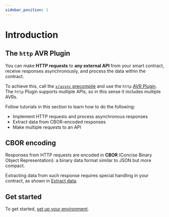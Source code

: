 ```yaml
---
sidebar_position: 1
---
```


# Introduction

## The `http` AVR Plugin

You can make **HTTP requests** to **any external API** from your smart contract, receive responses asynchronously, and process the data within the contract.

To achieve this, call the [`x/async` precompile](../../precompiles/x-async) and use the `http` [AVR Plugin](/learn/warden-protocol-modules/x-async#avr-plugins). The `http` Plugin supports multiple APIs, so in this sense it includes multiple AVRs.

Follow tutorials in this section to learn how to do the following:

- Implement HTTP requests and process asynchronous responses
- Extract data from CBOR-encoded responses
- Make multiple requests to an API

## CBOR encoding

Responses from HTTP requests are encoded in **CBOR** (Concise Binary Object Representation): a binary data format similar to JSON but more compact.

Extracting data from such response requires special handling in your contract, as shown in [Extract data](extract-data).

## Get started

To get started, [set up your environment](set-up-the-environment).
